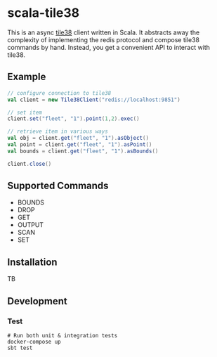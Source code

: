 # scala-tile38

This is an async [tile38](https://tile38.com/) client written in Scala. It abstracts away the complexity of implementing the redis protocol and compose tile38 commands by hand. Instead, you get a convenient API to interact with tile38.

## Example

```scala
// configure connection to tile38
val client = new Tile38Client("redis://localhost:9851")

// set item
client.set("fleet", "1").point(1,2).exec()

// retrieve item in various ways
val obj = client.get("fleet", "1").asObject()
val point = client.get("fleet", "1").asPoint()
val bounds = client.get("fleet", "1").asBounds()

client.close()
```

## Supported Commands

- BOUNDS
- DROP
- GET
- OUTPUT
- SCAN
- SET

## Installation

TB

## Development

### Test

```
# Run both unit & integration tests
docker-compose up
sbt test
```
